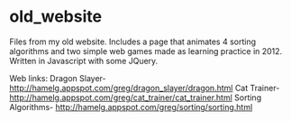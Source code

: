 old_website
===========

Files from my old website. Includes a page that animates 4 sorting algorithms and two simple web games made as learning practice in 2012. 
Written in Javascript with some JQuery.

Web links:
Dragon Slayer-
http://hamelg.appspot.com/greg/dragon_slayer/dragon.html
Cat Trainer-
http://hamelg.appspot.com/greg/cat_trainer/cat_trainer.html
Sorting Algorithms-
http://hamelg.appspot.com/greg/sorting/sorting.html
